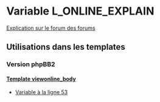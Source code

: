 # Variable L_ONLINE_EXPLAIN
[Explication sur le forum des forums](http://forum.forumactif.com/t294113-listing-des-variables#L_ONLINE_EXPLAIN)

## Utilisations dans les templates

### Version phpBB2

#### [Template viewonline_body](subsilver/viewonline_body.md)
* [Variable à la ligne 53](../subsilver/viewonline_body.tpl#L53)